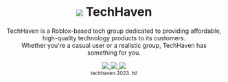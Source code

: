 <h1 align="center"><img src="https://avatars.githubusercontent.com/u/132598505?s=24&v=4">  TechHaven</h1>

<div align="center">

TechHaven is a Roblox-based tech group dedicated to providing affordable, high-quality technology products to its customers.<br/>
Whether you're a casual user or a realistic group, TechHaven has something for you.

<a href="https://www.discord.gg/techhaven">
		  <img src="https://img.shields.io/badge/Discord-Connect%20with%20Us-blue"/>
</a>
<a href="https://www.roblox.com/groups/7309700/TechHaven#!/about">
		  <img src="https://img.shields.io/badge/Roblox-Join%20our%20Group-red"/>
</a>
<a href="https://www.roblox.com/games/5564466463/">
		  <img src="https://img.shields.io/badge/Hub-Purchase%20our%20Products-success"/>
</a>
<br/>
<sub>techhaven 2023. hi!</sub>
</div>
